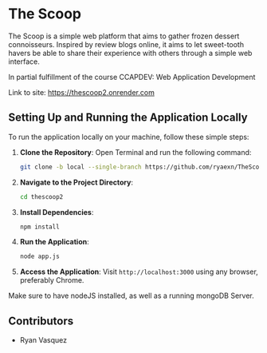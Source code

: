 # The Scoop

The Scoop is a simple web platform that aims to gather frozen dessert connoisseurs. Inspired by review blogs online, it aims to let sweet-tooth havers be able to share their experience with others through a simple web interface. 

In partial fulfillment of the course CCAPDEV: Web Application Development

Link to site: https://thescoop2.onrender.com

## Setting Up and Running the Application Locally
To run the application locally on your machine, follow these simple steps:

1. **Clone the Repository**:
    Open Terminal and run the following command:
    ```bash
    git clone -b local --single-branch https://github.com/ryaexn/TheScoop2.git
    ```
2. **Navigate to the Project Directory**:
    ```bash
    cd thescoop2
    ```
3. **Install Dependencies**:
    ```bash
    npm install
    ```

3. **Run the Application**:
    ```bash
    node app.js
    ```

4. **Access the Application**:
    Visit `http://localhost:3000` using any browser, preferably Chrome.

Make sure to have nodeJS installed, as well as a running mongoDB Server.

## Contributors
- Ryan Vasquez

